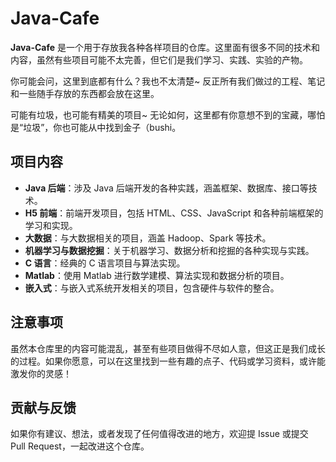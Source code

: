 # Java-Cafe

**Java-Cafe** 是一个用于存放我各种各样项目的仓库。这里面有很多不同的技术和内容，虽然有些项目可能不太完善，但它们是我们学习、实践、实验的产物。

你可能会问，这里到底都有什么？我也不太清楚~ 反正所有我们做过的工程、笔记和一些随手存放的东西都会放在这里。

可能有垃圾，也可能有精美的项目~
无论如何，这里都有你意想不到的宝藏，哪怕是“垃圾”，你也可能从中找到金子（bushi。

## 项目内容

- **Java 后端**：涉及 Java 后端开发的各种实践，涵盖框架、数据库、接口等技术。
- **H5 前端**：前端开发项目，包括 HTML、CSS、JavaScript 和各种前端框架的学习和实现。
- **大数据**：与大数据相关的项目，涵盖 Hadoop、Spark 等技术。
- **机器学习与数据挖掘**：关于机器学习、数据分析和挖掘的各种实现与实践。
- **C 语言**：经典的 C 语言项目与算法实现。
- **Matlab**：使用 Matlab 进行数学建模、算法实现和数据分析的项目。
- **嵌入式**：与嵌入式系统开发相关的项目，包含硬件与软件的整合。

## 注意事项

虽然本仓库里的内容可能混乱，甚至有些项目做得不尽如人意，但这正是我们成长的过程。如果你愿意，可以在这里找到一些有趣的点子、代码或学习资料，或许能激发你的灵感！

## 贡献与反馈

如果你有建议、想法，或者发现了任何值得改进的地方，欢迎提 Issue 或提交 Pull Request，一起改进这个仓库。
